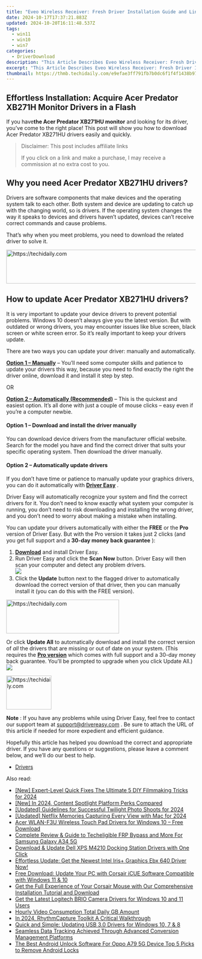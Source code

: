 ```yaml
---
title: "Eveo Wireless Receiver: Fresh Driver Installation Guide and Links"
date: 2024-10-17T17:37:21.883Z
updated: 2024-10-20T16:11:48.537Z
tags:
  - win11
  - win10
  - win7
categories:
  - DriverDownload
description: "This Article Describes Eveo Wireless Receiver: Fresh Driver Installation Guide and Links"
excerpt: "This Article Describes Eveo Wireless Receiver: Fresh Driver Installation Guide and Links"
thumbnail: https://thmb.techidaily.com/e9efae3ff791fb7b0dc6f1f4f1438b97e5574ba3442154b95456c4348b981cfa.jpg
---
```


## Effortless Installation: Acquire Acer Predator XB271H Monitor Drivers in a Flash

If you have**the Acer Predator XB271HU monitor** and looking for its driver, you’ve come to the right place! This post will show you how to download Acer Predator XB271HU drivers easily and quickly.

>  Disclaimer: This post includes affiliate links
>
>  If you click on a link and make a purchase, I may receive a commission at no extra cost to you.
>

## Why you need Acer Predator XB271HU drivers?

 Drivers are software components that make devices and the operating system talk to each other. Both system and device are updating to catch up with the changing world, so is drivers. If the operating system changes the way it speaks to devices and drivers haven’t updated, devices can’t receive correct commands and cause problems.

 That’s why when you meet problems, you need to download the related driver to solve it.

<!-- affiliate ads begin -->
<a href="https://ephamedtechinc.pxf.io/c/5597632/2137218/26400" target="_top" id="2137218">
  <img src="//a.impactradius-go.com/display-ad/26400-2137218" border="0" alt="https://techidaily.com" width="728" height="90"/>
</a>
<img height="0" width="0" src="https://ephamedtechinc.pxf.io/i/5597632/2137218/26400" style="position:absolute;visibility:hidden;" border="0" />
<!-- affiliate ads end -->

## How to update Acer Predator XB271HU drivers?

 It is very important to update your device drivers to prevent potential problems. Windows 10 doesn’t always give you the latest version. But with outdated or wrong drivers, you may encounter issues like blue screen, black screen or white screen error. So it’s really important to keep your drivers update.

 There are two ways you can update your driver: manually and automatically.

**[Option 1 – Manually](https://tools.techidaily.com/drivereasy/download/)**  – You’ll need some computer skills and patience to update your drivers this way, because you need to find exactly the right the driver online, download it and install it step by step.

OR

**[Option 2 – Automatically (Recommended)](https://www.drivereasy.com/knowledge/download-acer-predator-xb271hu-drivers-quickly-easily/#op2)**  – This is the quickest and easiest option. It’s all done with just a couple of mouse clicks – easy even if you’re a computer newbie.

#### **Option 1 –** **Download and install the driver manually**

 You can download device drivers from the manufacturer official website. Search for the model you have and find the correct driver that suits your specific operating system. Then download the driver manually.

#### **Option 2 – Automatically update drivers**

 If you don’t have time or patience to manually update your graphics drivers, you can do it automatically with **[Driver Easy](https://tools.techidaily.com/drivereasy/download/)**  .

 Driver Easy will automatically recognize your system and find the correct drivers for it. You don’t need to know exactly what system your computer is running, you don’t need to risk downloading and installing the wrong driver, and you don’t need to worry about making a mistake when installing.

 You can update your drivers automatically with either the **FREE** or the **Pro** version of Driver Easy. But with the Pro version it takes just 2 clicks (and you get full support and a **30-day money back guarantee** ):

1. **[Download](https://tools.techidaily.com/drivereasy/download/)**  and install Driver Easy.
2. Run Driver Easy and click the **Scan Now** button. Driver Easy will then scan your computer and detect any problem drivers.  
![](https://images.drivereasy.com/wp-content/uploads/2019/10/12.jpg)
3. Click the **Update**  button next to the flagged driver to automatically download the correct version of that driver, then you can manually install it (you can do this with the FREE version).  

<!-- affiliate ads begin -->
<a href="https://aligracehair.sjv.io/c/5597632/2016165/19272" target="_top" id="2016165">
  <img src="//a.impactradius-go.com/display-ad/19272-2016165" border="0" alt="https://techidaily.com" width="300" height="90"/>
</a>
<img height="0" width="0" src="https://aligracehair.sjv.io/i/5597632/2016165/19272" style="position:absolute;visibility:hidden;" border="0" />
<!-- affiliate ads end -->

 Or click **Update All** to automatically download and install the correct version of _all_ the drivers that are missing or out of date on your system. (This requires the **[Pro version](https://tools.techidaily.com/drivereasy/download/)**  which comes with full support and a 30-day money back guarantee. You’ll be prompted to upgrade when you click Update All.)  
![](https://images.drivereasy.com/wp-content/uploads/2019/10/xb.jpg)

<!-- affiliate ads begin -->
<a href="https://bluettifr.pxf.io/c/5597632/2145079/17095" target="_top" id="2145079">
  <img src="//a.impactradius-go.com/display-ad/17095-2145079" border="0" alt="https://techidaily.com" width="120" height="90"/>
</a>
<img height="0" width="0" src="https://bluettifr.pxf.io/i/5597632/2145079/17095" style="position:absolute;visibility:hidden;" border="0" />
<!-- affiliate ads end -->

**Note** : If you have any problems while using Driver Easy, feel free to contact our support team at [support@drivereasy.com](https://tools.techidaily.com/drivereasy/download/) .
 Be sure to attach the URL of this article if needed for more expedient and efficient guidance.

 Hopefully this article has helped you download the correct and appropriate driver. If you have any questions or suggestions, please leave a comment below, and we’ll do our best to help.

* [Drivers](https://tools.techidaily.com/drivereasy/download/)

<ins class="adsbygoogle"
     style="display:block"
     data-ad-format="autorelaxed"
     data-ad-client="ca-pub-7571918770474297"
     data-ad-slot="1223367746"></ins>

<ins class="adsbygoogle"
     style="display:block"
     data-ad-client="ca-pub-7571918770474297"
     data-ad-slot="8358498916"
     data-ad-format="auto"
     data-full-width-responsive="true"></ins>

<span class="atpl-alsoreadstyle">Also read:</span>
<div><ul>
<li><a href="https://article-files.techidaily.com/new-expert-level-quick-fixes-the-ultimate-5-diy-filmmaking-tricks-for-2024/"><u>[New] Expert-Level Quick Fixes The Ultimate 5 DIY Filmmaking Tricks for 2024</u></a></li>
<li><a href="https://facebook-video-footage.techidaily.com/new-in-2024-content-spotlight-platform-perks-compared/"><u>[New] In 2024, Content Spotlight Platform Perks Compared</u></a></li>
<li><a href="https://screen-capture.techidaily.com/updated-guidelines-for-successful-twilight-photo-shoots-for-2024/"><u>[Updated] Guidelines for Successful Twilight Photo Shoots for 2024</u></a></li>
<li><a href="https://screen-recording.techidaily.com/updated-netflix-memories-capturing-every-view-with-mac-for-2024/"><u>[Updated] Netflix Memories Capturing Every View with Mac for 2024</u></a></li>
<li><a href="https://win-amazing.techidaily.com/acer-wlan-f3u-wireless-touch-pad-drivers-for-windows-10-free-download/"><u>Acer WLAN-F3U Wireless Touch Pad Drivers for Windows 10 – Free Download</u></a></li>
<li><a href="https://android-unlock.techidaily.com/complete-review-and-guide-to-techeligible-frp-bypass-and-more-for-samsung-galaxy-a34-5g-by-drfone-android/"><u>Complete Review & Guide to Techeligible FRP Bypass and More For Samsung Galaxy A34 5G</u></a></li>
<li><a href="https://win-amazing.techidaily.com/download-and-update-dell-xps-m4210-docking-station-drivers-with-one-click/"><u>Download & Update Dell XPS M4210 Docking Station Drivers with One Click</u></a></li>
<li><a href="https://win-amazing.techidaily.com/effortless-update-get-the-newest-intel-irisplus-graphics-ebx-640-driver-now/"><u>Effortless Update: Get the Newest Intel Iris+ Graphics Ebx 640 Driver Now!</u></a></li>
<li><a href="https://win-amazing.techidaily.com/free-download-update-your-pc-with-corsair-icue-software-compatible-with-windows-11-and-10/"><u>Free Download: Update Your PC with Corsair iCUE Software Compatible with Windows 11 & 10</u></a></li>
<li><a href="https://win-amazing.techidaily.com/get-the-full-experience-of-your-corsair-mouse-with-our-comprehensive-installation-tutorial-and-download/"><u>Get the Full Experience of Your Corsair Mouse with Our Comprehensive Installation Tutorial and Download</u></a></li>
<li><a href="https://win-amazing.techidaily.com/get-the-latest-logitech-brio-camera-drivers-for-windows-10-and-11-users/"><u>Get the Latest Logitech BRIO Camera Drivers for Windows 10 and 11 Users</u></a></li>
<li><a href="https://extra-hints.techidaily.com/hourly-video-consumption-total-daily-gb-amount/"><u>Hourly Video Consumption Total Daily GB Amount</u></a></li>
<li><a href="https://visual-screen-recording.techidaily.com/in-2024-rhythmcapture-toolkit-a-critical-walkthrough/"><u>In 2024, RhythmCapture Toolkit A Critical Walkthrough</u></a></li>
<li><a href="https://win-amazing.techidaily.com/quick-and-simple-updating-usb-30-drivers-for-windows-10-7-and-8/"><u>Quick and Simple: Updating USB 3.0 Drivers for Windows 10, 7 & 8</u></a></li>
<li><a href="https://some-approaches.techidaily.com/seamless-data-tracking-achieved-through-advanced-conversion-management-platforms/"><u>Seamless Data Tracking Achieved Through Advanced Conversion Management Platforms</u></a></li>
<li><a href="https://sim-unlock.techidaily.com/the-best-android-unlock-software-for-oppo-a79-5g-device-top-5-picks-to-remove-android-locks-by-drfone-android/"><u>The Best Android Unlock Software For Oppo A79 5G Device Top 5 Picks to Remove Android Locks</u></a></li>
</ul></div>

